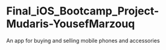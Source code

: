# Final_iOS_Bootcamp_Project-Mudaris-YousefMarzouq
An app for buying and selling mobile phones and accessories
